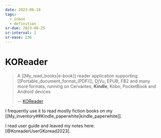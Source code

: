 ```yaml
---
date: 2023-06-18
tags:
  - inbox
  - definition
sr-due: 2023-08-25
sr-interval: 1
sr-ease: 236
---
```


# KOReader

> A [[My_read_books|e-book]] reader application supporting
> [[Portable_document_format_(PDF)]], DjVu, EPUB, FB2 and many more formats,
> running on Cervantes, **Kindle**, Kobo, PocketBook and Android devices
>
> -- [KOReader](http://koreader.rocks/)

I frequently use it to read mostly fiction books on my
[[My_inventory##Kindle_paperwhite|kindle_paperwhite]].

I read user guide and leaved my notes here: [@KoreaderUserGKoread2023].
